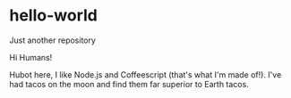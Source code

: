 # hello-world
Just another repository

Hi Humans!

Hubot here, I like Node.js and Coffeescript (that's what I'm made of!). I've had tacos on the moon and find them far superior to Earth tacos.
